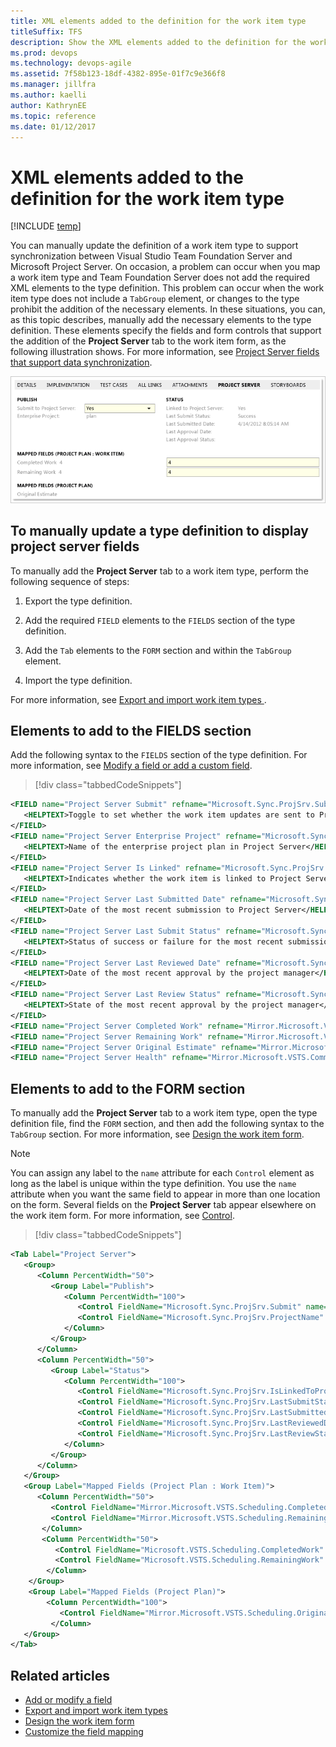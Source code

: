 ```yaml
---
title: XML elements added to the definition for the work item type
titleSuffix: TFS
description: Show the XML elements added to the definition for the work item type when using Team Foundation Server & Project Server integration
ms.prod: devops
ms.technology: devops-agile
ms.assetid: 7f58b123-18df-4382-895e-01f7c9e366f8
ms.manager: jillfra
ms.author: kaelli
author: KathrynEE
ms.topic: reference
ms.date: 01/12/2017
---
```



# XML elements added to the definition for the work item type
[!INCLUDE [temp](../../_shared/tfs-ps-sync-header.md)]

<a name="top"></a> You can manually update the definition of a work item type to support synchronization between Visual Studio Team Foundation Server and Microsoft Project Server. On occasion, a problem can occur when you map a work item type and Team Foundation Server does not add the required XML elements to the type definition. This problem can occur when the work item type does not include a `TabGroup` element, or changes to the type prohibit the addition of the necessary elements. In these situations, you can, as this topic describes, manually add the necessary elements to the type definition. These elements specify the fields and form controls that support the addition of the **Project Server** tab to the work item form, as the following illustration shows. For more information, see [Project Server fields that support data synchronization](project-server-fields-added-to-tfs.md).  
  
 ![Project Server Tab default fields](_img/pstfs_projectservertab.png "PSTFS_ProjectServerTab")  
  
<a name="manually_update"></a>   
##  To manually update a type definition to display project server fields  
 To manually add the **Project Server** tab to a work item type, perform the following sequence of steps:  
  
1.  Export the type definition.  
  
2.  Add the required `FIELD` elements to the `FIELDS` section of the type definition.  
  
3.  Add the `Tab` elements to the `FORM` section and within the `TabGroup` element.  
  
4.  Import the type definition.  
  
 For more information, see [Export and import work item types ](../witadmin/witadmin-import-export-manage-wits.md).   
  
   
##  <a name="fields"></a> Elements to add to the FIELDS section  
 Add the following syntax to the `FIELDS` section of the type definition. For more information, see [Modify a field or add a custom field](../add-modify-field.md).  
  
> [!div class="tabbedCodeSnippets"]
```XML
<FIELD name="Project Server Submit" refname="Microsoft.Sync.ProjSrv.Submit" type="String">  
   <HELPTEXT>Toggle to set whether the work item updates are sent to Project Server</HELPTEXT>  
</FIELD>  
<FIELD name="Project Server Enterprise Project" refname="Microsoft.Sync.ProjSrv.ProjectName" type="String">  
   <HELPTEXT>Name of the enterprise project plan in Project Server</HELPTEXT>  
</FIELD>  
<FIELD name="Project Server Is Linked" refname="Microsoft.Sync.ProjSrv.IsLinkedToProjSrv" type="String">  
   <HELPTEXT>Indicates whether the work item is linked to Project Server</HELPTEXT>  
</FIELD>  
<FIELD name="Project Server Last Submitted Date" refname="Microsoft.Sync.ProjSrv.LastSubmittedDate" type="DateTime">  
   <HELPTEXT>Date of the most recent submission to Project Server</HELPTEXT>  
</FIELD>  
<FIELD name="Project Server Last Submit Status" refname="Microsoft.Sync.ProjSrv.LastSubmitStatus" type="String">  
   <HELPTEXT>Status of success or failure for the most recent submission to Project Server</HELPTEXT>  
</FIELD>  
<FIELD name="Project Server Last Reviewed Date" refname="Microsoft.Sync.ProjSrv.LastReviewedDate" type="DateTime">  
   <HELPTEXT>Date of the most recent approval by the project manager</HELPTEXT>  
</FIELD>  
<FIELD name="Project Server Last Review Status" refname="Microsoft.Sync.ProjSrv.LastReviewStatus" type="String">  
   <HELPTEXT>State of the most recent approval by the project manager</HELPTEXT>  
</FIELD>  
<FIELD name="Project Server Completed Work" refname="Mirror.Microsoft.VSTS.Scheduling.CompletedWork" type="Double" />  
<FIELD name="Project Server Remaining Work" refname="Mirror.Microsoft.VSTS.Scheduling.RemainingWork" type="Double" />  
<FIELD name="Project Server Original Estimate" refname="Mirror.Microsoft.VSTS.Scheduling.OriginalEstimate" type="Double" />  
<FIELD name="Project Server Health" refname="Mirror.Microsoft.VSTS.Common.Health" type="String" />  
```  
  
<a name="form"></a>   
##  Elements to add to the FORM section  
 To manually add the **Project Server** tab to a work item type, open the type definition file, find the `FORM` section, and then add the following syntax to the `TabGroup` section. For more information, see [Design the work item form](../../reference/xml/design-work-item-form.md).  
  
> [!NOTE]
>  You can assign any label to the `name` attribute for each `Control` element as long as the label is unique within the type definition. You use the `name` attribute when you want the same field to appear in more than one location on the form. Several fields on the **Project Server** tab appear elsewhere on the work item form. For more information, see [Control](../../reference/xml/control-xml-element-reference.md).  
  
> [!div class="tabbedCodeSnippets"]
```XML
<Tab Label="Project Server">  
   <Group>  
      <Column PercentWidth="50">  
         <Group Label="Publish">  
            <Column PercentWidth="100">  
               <Control FieldName="Microsoft.Sync.ProjSrv.Submit" name="SubmitName" Type="FieldControl" Label="&Submit to Project Server:" LabelPosition="Left" />  
               <Control FieldName="Microsoft.Sync.ProjSrv.ProjectName" name="ProjectName" Type="FieldControl" Label="Enterprise &Project:" LabelPosition="Left" />  
            </Column>  
         </Group>  
      </Column>  
      <Column PercentWidth="50">  
         <Group Label="Status">  
            <Column PercentWidth="100">  
               <Control FieldName="Microsoft.Sync.ProjSrv.IsLinkedToProjSrv" name="IsLinkedName" Type="FieldControl" Label="&Linked to Project Server:" LabelPosition="Left" ReadOnly="True" />  
               <Control FieldName="Microsoft.Sync.ProjSrv.LastSubmitStatus" name="LastSubmitName" Type="FieldControl" Label="Last S&ubmit Status:" LabelPosition="Left" ReadOnly="True" />  
               <Control FieldName="Microsoft.Sync.ProjSrv.LastSubmittedDate" name="LastSubmittedName" Type="FieldControl" Label="Last Sub&mitted Date:" LabelPosition="Left" ReadOnly="True" />  
               <Control FieldName="Microsoft.Sync.ProjSrv.LastReviewedDate" name="LastReviewedName" Type="FieldControl" Label="Last Approval Date:" LabelPosition="Left" ReadOnly="True" />  
               <Control FieldName="Microsoft.Sync.ProjSrv.LastReviewStatus" name="LastReviewName" Type="FieldControl" Label="Last Approval Status:" LabelPosition="Left" ReadOnly="True" />  
            </Column>  
         </Group>  
      </Column>  
   </Group>  
   <Group Label="Mapped Fields (Project Plan : Work Item)">  
      <Column PercentWidth="50">  
         <Control FieldName="Mirror.Microsoft.VSTS.Scheduling.CompletedWork" name="CompletedWorkMirrorName" Type="FieldControl" Label="Completed Work" LabelPosition="Left" ReadOnly="True" />  
         <Control FieldName="Mirror.Microsoft.VSTS.Scheduling.RemainingWork" name="RemainingWorkMirrorName" Type="FieldControl" Label="Remaining Work" LabelPosition="Left" ReadOnly="True" />  
       </Column>  
       <Column PercentWidth="50">  
          <Control FieldName="Microsoft.VSTS.Scheduling.CompletedWork" name="CompletedWorkName" Type="FieldControl" />  
          <Control FieldName="Microsoft.VSTS.Scheduling.RemainingWork" name="RemainingWorkName" Type="FieldControl" />  
        </Column>  
    </Group>  
    <Group Label="Mapped Fields (Project Plan)">  
        <Column PercentWidth="100">  
           <Control FieldName="Mirror.Microsoft.VSTS.Scheduling.OriginalEstimate" name="OriginalEstimateMirrorName" Type="FieldControl" Label="Original Estimate" LabelPosition="Left" ReadOnly="True" />  
         </Column>  
   </Group>  
</Tab>  
```  
  
 
## Related articles  
-  [Add or modify a field](../add-modify-field.md)   
-  [Export and import work item types](../witadmin/witadmin-import-export-manage-wits.md)   
-  [Design the work item form](../xml/design-work-item-form.md)   
-  [Customize the field mapping](customize-field-mapping-tfs-project-server.md)